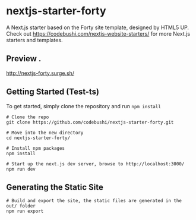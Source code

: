 # nextjs-starter-forty
A Next.js starter based on the Forty site template, designed by HTML5 UP. Check out https://codebushi.com/nextjs-website-starters/ for more Next.js starters and templates.

## Preview .

http://nextjs-forty.surge.sh/

## Getting Started (Test-ts)

To get started, simply clone the repository and run `npm install`

```
# Clone the repo
git clone https://github.com/codebushi/nextjs-starter-forty.git

# Move into the new directory
cd nextjs-starter-forty/

# Install npm packages
npm install

# Start up the next.js dev server, browse to http://localhost:3000/
npm run dev
```

## Generating the Static Site

```
# Build and export the site, the static files are generated in the out/ folder
npm run export
```
